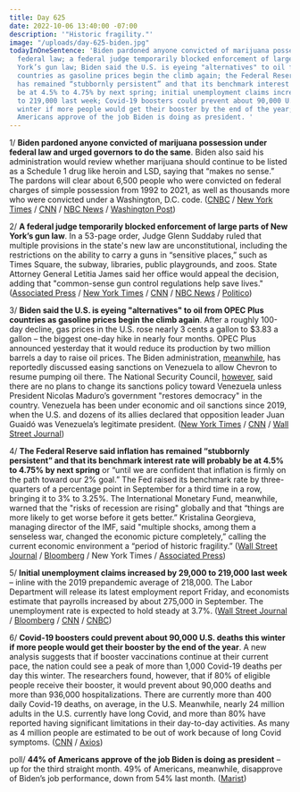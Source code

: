 ```yaml
---
title: Day 625
date: 2022-10-06 13:40:00 -07:00
description: '"Historic fragility."'
image: "/uploads/day-625-biden.jpg"
todayInOneSentence: 'Biden pardoned anyone convicted of marijuana possession under
  federal law; a federal judge temporarily blocked enforcement of large parts of New
  York’s gun law; Biden said the U.S. is eyeing "alternatives" to oil from OPEC Plus
  countries as gasoline prices begin the climb again; the Federal Reserve said inflation
  has remained “stubbornly persistent” and that its benchmark interest rate will probably
  be at 4.5% to 4.75% by next spring; initial unemployment claims increased by 29,000
  to 219,000 last week; Covid-19 boosters could prevent about 90,000 U.S. deaths this
  winter if more people would get their booster by the end of the year; and 44% of
  Americans approve of the job Biden is doing as president. '
---
```


1/ **Biden pardoned anyone convicted of marijuana possession under federal law and urged governors to do the same**. Biden also said his administration would review whether marijuana should continue to be listed as a Schedule 1 drug like heroin and LSD, saying that “makes no sense.” The pardons will clear about 6,500 people who were convicted on federal charges of simple possession from 1992 to 2021, as well as thousands more who were convicted under a Washington, D.C. code. ([CNBC](https://www.cnbc.com/2022/10/06/biden-to-pardon-all-prior-federal-offenses-of-simple-marijuana-possession-.html) / [New York Times](https://www.nytimes.com/2022/10/06/us/politics/biden-marijuana-pardon.html) / [CNN](https://www.cnn.com/2022/10/06/politics/marijuana-decriminalization-white-house-joe-biden/index.html) / [NBC News](https://www.nbcnews.com/politics/biden-pardon-prior-federal-offenses-simple-marijuana-possession-rcna51088) / [Washington Post](https://www.washingtonpost.com/politics/2022/10/06/biden-marijuana-decriminalization/))

2/ **A federal judge temporarily blocked enforcement of large parts of New York’s gun law**. In a 53-page order, Judge Glenn Suddaby ruled that multiple provisions in the state's new law are unconstitutional, including the restrictions on the ability to carry a guns in “sensitive places,” such as Times Square, the subway, libraries, public playgrounds, and zoos. State Attorney General Letitia James said her office would appeal the decision, adding that "common-sense gun control regulations help save lives." ([Associated Press](https://apnews.com/article/us-supreme-court-new-york-social-media-gun-politics-d2682ad7dc21aacac49b247e2a3cd518) / [New York Times](https://www.nytimes.com/2022/10/06/nyregion/judge-blocks-ny-gun-law.html) / [CNN](https://www.cnn.com/2022/10/06/politics/new-york-gun-law-restraining-order/index.html) / [NBC News](https://www.nbcnews.com/politics/politics-news/federal-judge-rolls-back-new-yorks-new-gun-law-rcna51052) / [Politico](https://www.politico.com/news/2022/10/06/new-york-gun-control-blocked-00060756))

3/ **Biden said the U.S. is eyeing "alternatives" to oil from OPEC Plus countries as gasoline prices begin the climb again**. After a roughly 100-day decline, gas prices in the U.S. rose nearly 3 cents a gallon to $3.83 a gallon – the biggest one-day hike in nearly four months. OPEC Plus announced yesterday that it would reduce its production by two million barrels a day to raise oil prices. The Biden administration, [meanwhile](https://www.wsj.com/articles/u-s-plans-to-ease-venezuela-sanctions-enabling-chevron-to-pump-oil-11665005719), has reportedly discussed easing sanctions on Venezuela to allow Chevron to resume pumping oil there. The National Security Council, [however](https://www.bloomberg.com/news/articles/2022-10-06/us-denies-report-of-plans-to-change-venezuela-sanctions-policy?sref=MIBMEEoj), said there are no plans to change its sanctions policy toward Venezuela unless President Nicolas Maduro’s government "restores democracy" in the country. Venezuela has been under economic and oil sanctions since 2019, when the U.S. and dozens of its allies declared that opposition leader Juan Guaidó was Venezuela’s legitimate president. ([New York Times](https://www.nytimes.com/2022/10/06/business/biden-says-the-us-is-eyeing-alternatives-to-opec-oil.html) / [CNN](https://www.cnn.com/2022/10/05/energy/gas-prices/index.html) / [Wall Street Journal](https://www.wsj.com/articles/u-s-gasoline-prices-are-climbing-again-and-may-get-worse-11665048601?mod=djemalertNEWS))

4/ **The Federal Reserve said inflation has remained “stubbornly persistent” and that its benchmark interest rate will probably be at 4.5% to 4.75% by next spring** or “until we are confident that inflation is firmly on the path toward our 2% goal.” The Fed raised its benchmark rate by three-quarters of a percentage point in September for a third time in a row, bringing it to 3% to 3.25%. The International Monetary Fund, meanwhile, warned that the "risks of recession are rising" globally and that “things are more likely to get worse before it gets better.” Kristalina Georgieva, managing director of the IMF, said "multiple shocks, among them a senseless war, changed the economic picture completely,” calling the current economic environment a “period of historic fragility.” ([Wall Street Journal](https://www.wsj.com/articles/fed-official-says-inflation-is-stubbornly-persistent-justifying-rapid-rate-rises-11665075908) / [Bloomberg](https://www.bloomberg.com/news/articles/2022-10-06/evans-says-fed-headed-for-4-5-4-75-interest-rate-by-early-2023?srnd=premium&sref=MIBMEEoj) / New York Times / [Associated Press](https://apnews.com/article/business-economic-growth-international-monetary-fund-government-and-politics-1c893f6ed1dee8360d6467c2fbd9c7fe))

5/ **Initial unemployment claims increased by 29,000 to 219,000 last week** – inline with the 2019 prepandemic average of 218,000. The Labor Department will release its latest employment report Friday, and economists estimate that payrolls increased by about 275,000 in September. The unemployment rate is expected to hold steady at 3.7%. ([Wall Street Journal](https://www.wsj.com/articles/u-s-jobless-claims-rose-last-week-but-remain-historically-low-11665061396) / [Bloomberg](https://www.bloomberg.com/news/articles/2022-10-06/us-jobless-claims-rise-by-more-than-forecast-to-219-000?srnd=markets-vp&sref=MIBMEEoj) / [CNN](https://www.cnn.com/2022/10/06/economy/september-jobs-report-preview/index.html) / [CNBC](https://www.cnbc.com/2022/10/06/fridays-jobs-report-could-be-a-case-where-good-news-isnt-really-good.html))

6/ **Covid-19 boosters could prevent about 90,000 U.S. deaths this winter if more people would get their booster by the end of the year**. A new analysis suggests that if booster vaccinations continue at their current pace, the nation could see a peak of more than 1,000 Covid-19 deaths per day this winter. The researchers found, however, that if 80% of eligible people receive their booster, it would prevent about 90,000 deaths and more than 936,000 hospitalizations. There are currently more than 400 daily Covid-19 deaths, on average, in the U.S. Meanwhile, nearly 24 million adults in the U.S. currently have long Covid, and more than 80%  have reported having significant limitations in their day-to-day activities. As many as 4 million people are estimated to be out of work because of long Covid symptoms. ([CNN](https://www.cnn.com/2022/10/05/health/covid-boosters-deaths-winter/index.html) / [Axios](https://www.axios.com/2022/10/06/long-covid-cdc-data-disabling))

poll/ **44% of Americans approve of the job Biden is doing as president** – up for the third straight month. 49% of Americans, meanwhile, disapprove of Biden’s job performance, down from 54% last month. ([Marist](https://maristpoll.marist.edu/polls/bidens-job-approval-rating-the-midterm-elections/))